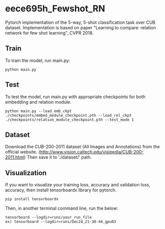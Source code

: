 # eece695h_Fewshot_RN
Pytorch implementation of the 5-way, 5-shot classification task over CUB dataset. 
Implementation is based on paper "Learning to compare: relation network for few shot learning", CVPR 2018.


## Train
To train the model, run main.py:

    python main.py

## Test
To test the model, run main.py with appropriate checkpoints for both embedding and relation module.

    python main.py --load_emb_ckpt ./checkpoints/embed_module_checkpoint.pth --load_rel_ckpt ./checkpoints/relation_module_checkpoint.pth --test_mode 1
 
## Dataset
Download the CUB-200-2011 dataset (All Images and Annotations) from the official website.
(http://www.vision.caltech.edu/visipedia/CUB-200-2011.html)
Then save it to './dataset/' path.

## Visualization 
If you want to visualize your training loss, accuracy and validation loss, accuracy, 
then install tensorboardx library for pytorch. 

    pip install tensorboardx
    
Then, in another terminal command line, run the below:

    tensorboard --logdir=runs/your_run_file
    ex) tensorboard --logdir=runs/Dec24_21-30-44_gpu03
    
    
